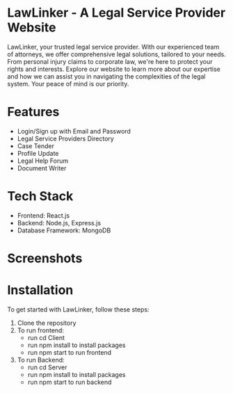 # LawLinker - A Legal Service Provider Website

LawLinker, your trusted legal service provider. With our experienced team of attorneys, we offer comprehensive legal solutions, tailored to your needs. From personal injury claims to corporate law, we're here to protect your rights and interests. Explore our website to learn more about our expertise and how we can assist you in navigating the complexities of the legal system. Your peace of mind is our priority.


# Features

+ Login/Sign up with Email and Password
+ Legal Service Providers Directory
+ Case Tender
+ Profile Update
+ Legal Help Forum
+ Document Writer

# Tech Stack

+ Frontend: React.js
+ Backend: Node.js, Express.js
+ Database Framework: MongoDB

# Screenshots

  
# Installation

To get started with LawLinker, follow these steps:
1. Clone the repository
2. To run frontend:
   + run cd Client
   + run npm install to install packages
   + run npm start to run frontend
3. To run Backend:
   + run cd Server
   + run npm install to install packages
   + run npm start to run backend
